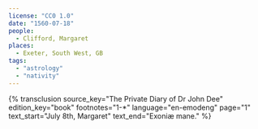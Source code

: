 ```yaml
---
license: "CC0 1.0"
date: "1560-07-18"
people:
  - Clifford, Margaret
places:
  - Exeter, South West, GB
tags:
  - "astrology"
  - "nativity"
---
```

{% transclusion
  source_key="The Private Diary of Dr John Dee"
  edition_key="book"
  footnotes="1-*"
  language="en-emodeng"
  page="1"
  text_start="July 8th, Margaret"
  text_end="Exoniæ mane."
%}
